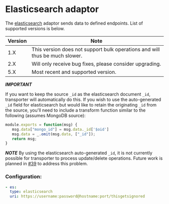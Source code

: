 # Elasticsearch adaptor

The [elasticsearch](https://www.elastic.co/) adaptor sends data to defined endpoints. List of
supported versions is below.

| Version | Note |
| --- | --- |
| 1.X | This version does not support bulk operations and will thus be much slower. |
| 2.X | Will only receive bug fixes, please consider upgrading. |
| 5.X | Most recent and supported version. | 

***IMPORTANT***

If you want to keep the source `_id` as the elasticsearch document `_id`, transporter will
automatically do this. If you wish to use the auto-generated `_id` field for elasticsearch but would
like to retain the originating `_id` from the source, you'll need to include a transform function
similar to the following (assumes MongoDB source):

```javascript
module.exports = function(msg) {
   msg.data["mongo_id"] = msg.data._id['$oid']
   msg.data = _.omit(msg.data, ["_id"]);
   return msg;
}
```

***NOTE***
By using the elasticsearch auto-generated `_id`, it is not currently possible for transporter to
process update/delete operations. Future work is planned in [#39](https://github.com/compose/transporter/issues/39)
to address this problem.

### Configuration:
```yaml
- es:
  type: elasticsearch
  uri: https://username:password@hostname:port/thisgetsignored
```
